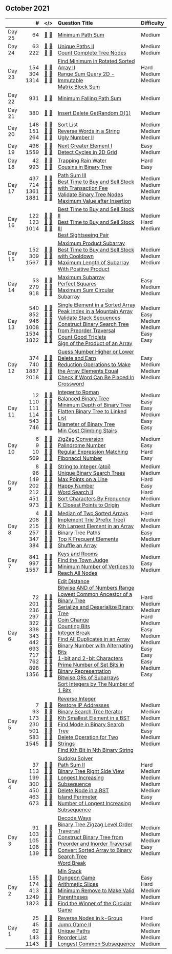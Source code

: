 ## October 2021

||#|</>|Question Title|Difficulty|
|:--|--:|:-:|:--|:--|
|Day 25|64|[📎](../src/q_51_100/q0064.hpp) [📝](../src/q_51_100/q0064_unittest.hpp)|[Minimum Path Sum](https://leetcode.com/problems/minimum-path-sum/)|Medium|
|Day 24|63<br>222|[📎](../src/q_51_100/q0063.hpp) [📝](../src/q_51_100/q0063_unittest.hpp)<br>[📎](../src/q_201_250/q0222.hpp) [📝](../src/q_201_250/q0222_unittest.hpp)|[Unique Paths II](https://leetcode.com/problems/unique-paths-ii/)<br>[Count Complete Tree Nodes](https://leetcode.com/problems/count-complete-tree-nodes/)|Medium<br>Medium|
|Day 23|154<br>304<br>1314|[📎](../src/q_151_200/q0154.hpp) [📝](../src/q_151_200/q0154_unittest.hpp)<br>[📎](../src/q_301_350/q0304.hpp) [📝](../src/q_301_350/q0304_unittest.hpp)<br>[📎](../src/q_1301_1350/q1314.hpp) [📝](../src/q_1301_1350/q1314_unittest.hpp)|[Find Minimum in Rotated Sorted Array II](https://leetcode.com/problems/find-minimum-in-rotated-sorted-array-ii/)<br>[Range Sum Query 2D - Immutable](https://leetcode.com/problems/range-sum-query-2d-immutable/)<br>[Matrix Block Sum](https://leetcode.com/problems/matrix-block-sum/)|Hard<br>Medium<br>Medium|
|Day 22|931|[📎](../src/q_901_950/q0931.hpp) [📝](../src/q_901_950/q0931_unittest.hpp)|[Minimum Falling Path Sum](https://leetcode.com/problems/minimum-falling-path-sum/)|Medium|
|Day 21|380|[📎](../src/q_351_400/q0380.hpp) [📝](../src/q_351_400/q0380_unittest.hpp)|[Insert Delete GetRandom O(1)](https://leetcode.com/problems/insert-delete-getrandom-o1/)|Medium|
|Day 20|148<br>151<br>264|[📎](../src/q_101_150/q0148.hpp) [📝](../src/q_101_150/q0148_unittest.hpp)<br>[📎](../src/q_151_200/q0151.hpp) [📝](../src/q_151_200/q0151_unittest.hpp)<br>[📎](../src/q_251_300/q0264.hpp) [📝](../src/q_251_300/q0264_unittest.hpp)|[Sort List](https://leetcode.com/problems/sort-list/)<br>[Reverse Words in a String](https://leetcode.com/problems/reverse-words-in-a-string/)<br>[Ugly Number II](https://leetcode.com/problems/ugly-number-ii/)|Medium<br>Medium<br>Medium|
|Day 19|496<br>1559|[📎](../src/q_451_500/q0496.hpp) [📝](../src/q_451_500/q0496_unittest.hpp)<br>[📎](../src/q_1551_1600/q1559.hpp) [📝](../src/q_1551_1600/q1559_unittest.hpp)|[Next Greater Element I](https://leetcode.com/problems/next-greater-element-i/)<br>[Detect Cycles in 2D Grid](https://leetcode.com/problems/detect-cycles-in-2d-grid/)|Easy<br>Medium|
|Day 18|42<br>993|[📎](../src/q_1_50/q0042.hpp) [📝](../src/q_1_50/q0042_unittest.hpp)<br>[📎](../src/q_951_1000/q0993.hpp) [📝](../src/q_951_1000/q0993_unittest.hpp)|[Trapping Rain Water](https://leetcode.com/problems/trapping-rain-water/)<br>[Cousins in Binary Tree](https://leetcode.com/problems/cousins-in-binary-tree/)|Hard<br>Easy|
|Day 17|437<br>714<br>1361<br>1881|[📎](../src/q_401_450/q0437.hpp) [📝](../src/q_401_450/q0437_unittest.hpp)<br>[📎](../src/q_701_750/q0714.hpp) [📝](../src/q_701_750/q0714_unittest.hpp)<br>[📎](../src/q_1351_1400/q1361.hpp) [📝](../src/q_1351_1400/q1361_unittest.hpp)<br>[📎](../src/q_1851_1900/q1881.hpp) [📝](../src/q_1851_1900/q1881_unittest.hpp)|[Path Sum III](https://leetcode.com/problems/path-sum-iii/)<br>[Best Time to Buy and Sell Stock with Transaction Fee](https://leetcode.com/problems/best-time-to-buy-and-sell-stock-with-transaction-fee/)<br>[Validate Binary Tree Nodes](https://leetcode.com/problems/validate-binary-tree-nodes/)<br>[Maximum Value after Insertion](https://leetcode.com/problems/maximum-value-after-insertion/)|Medium<br>Medium<br>Medium<br>Medium|
|Day 16|122<br>123<br>1014|[📎](../src/q_101_150/q0122.hpp) [📝](../src/q_101_150/q0122_unittest.hpp)<br>[📎](../src/q_101_150/q0123.hpp) [📝](../src/q_101_150/q0123_unittest.hpp)<br>[📎](../src/q_1001_1050/q1014.hpp) [📝](../src/q_1001_1050/q1014_unittest.hpp)|[Best Time to Buy and Sell Stock II](https://leetcode.com/problems/best-time-to-buy-and-sell-stock-ii/)<br>[Best Time to Buy and Sell Stock III](https://leetcode.com/problems/best-time-to-buy-and-sell-stock-iii/)<br>[Best Sightseeing Pair](https://leetcode.com/problems/best-sightseeing-pair/)|Medium<br>Hard<br>Medium|
|Day 15|152<br>309<br>1567|[📎](../src/q_151_200/q0152.hpp) [📝](../src/q_151_200/q0152_unittest.hpp)<br>[📎](../src/q_301_350/q0309.hpp) [📝](../src/q_301_350/q0309_unittest.hpp)<br>[📎](../src/q_1551_1600/q1567.hpp) [📝](../src/q_1551_1600/q1567_unittest.hpp)|[Maximum Product Subarray](https://leetcode.com/problems/maximum-product-subarray/)<br>[Best Time to Buy and Sell Stock with Cooldown](https://leetcode.com/problems/best-time-to-buy-and-sell-stock-with-cooldown/)<br>[Maximum Length of Subarray With Positive Product](https://leetcode.com/problems/maximum-length-of-subarray-with-positive-product/)|Medium<br>Medium<br>Medium|
|Day 14|53<br>279<br>918|[📎](../src/q_51_100/q0053.hpp) [📝](../src/q_51_100/q0053_unittest.hpp)<br>[📎](../src/q_251_300/q0279.hpp) [📝](../src/q_251_300/q0279_unittest.hpp)<br>[📎](../src/q_901_950/q0918.hpp) [📝](../src/q_901_950/q0918_unittest.hpp)|[Maximum Subarray](https://leetcode.com/problems/maximum-subarray/)<br>[Perfect Squares](https://leetcode.com/problems/perfect-squares/)<br>[Maximum Sum Circular Subarray](https://leetcode.com/problems/maximum-sum-circular-subarray/)|Easy<br>Medium<br>Medium|
|Day 13|540<br>852<br>946<br>1008<br>1534<br>1822|[📎](../src/q_501_550/q0540.hpp) [📝](../src/q_501_550/q0540_unittest.hpp)<br>[📎](../src/q_851_900/q0852.hpp) [📝](../src/q_851_900/q0852_unittest.hpp)<br>[📎](../src/q_901_950/q0946.hpp) [📝](../src/q_901_950/q0946_unittest.hpp)<br>[📎](../src/q_1001_1050/q1008.hpp) [📝](../src/q_1001_1050/q1008_unittest.hpp)<br>[📎](../src/q_1501_1550/q1534.hpp) [📝](../src/q_1501_1550/q1534_unittest.hpp)<br>[📎](../src/q_1801_1850/q1822.hpp) [📝](../src/q_1801_1850/q1822_unittest.hpp)|[Single Element in a Sorted Array](https://leetcode.com/problems/single-element-in-a-sorted-array/)<br>[Peak Index in a Mountain Array](https://leetcode.com/problems/peak-index-in-a-mountain-array/)<br>[Validate Stack Sequences](https://leetcode.com/problems/validate-stack-sequences/)<br>[Construct Binary Search Tree from Preorder Traversal](https://leetcode.com/problems/construct-binary-search-tree-from-preorder-traversal/)<br>[Count Good Triplets](https://leetcode.com/problems/count-good-triplets/)<br>[Sign of the Product of an Array](https://leetcode.com/problems/sign-of-the-product-of-an-array/)|Medium<br>Easy<br>Medium<br>Medium<br>Easy<br>Easy|
|Day 12|374<br>740<br>1887<br>2018|[📎](../src/q_351_400/q0374.hpp) [📝](../src/q_351_400/q0374_unittest.hpp)<br>[📎](../src/q_701_750/q0740.hpp) [📝](../src/q_701_750/q0740_unittest.hpp)<br>[📎](../src/q_1851_1900/q1887.hpp) [📝](../src/q_1851_1900/q1887_unittest.hpp)<br>[📎](../src/q_2001_2050/q2018.hpp) [📝](../src/q_2001_2050/q2018_unittest.hpp)|[Guess Number Higher or Lower](https://leetcode.com/problems/guess-number-higher-or-lower/)<br>[Delete and Earn](https://leetcode.com/problems/delete-and-earn/)<br>[Reduction Operations to Make the Array Elements Equal](https://leetcode.com/problems/reduction-operations-to-make-the-array-elements-equal/)<br>[Check if Word Can Be Placed In Crossword](https://leetcode.com/problems/check-if-word-can-be-placed-in-crossword/)|Easy<br>Medium<br>Medium<br>Medium|
|Day 11|12<br>110<br>111<br>114<br>543<br>746|[📎](../src/q_1_50/q0012.hpp) [📝](../src/q_1_50/q0012_unittest.hpp)<br>[📎](../src/q_101_150/q0110.hpp) [📝](../src/q_101_150/q0110_unittest.hpp)<br>[📎](../src/q_101_150/q0111.hpp) [📝](../src/q_101_150/q0111_unittest.hpp)<br>[📎](../src/q_101_150/q0114.hpp) [📝](../src/q_101_150/q0114_unittest.hpp)<br>[📎](../src/q_501_550/q0543.hpp) [📝](../src/q_501_550/q0543_unittest.hpp)<br>[📎](../src/q_701_750/q0746.hpp) [📝](../src/q_701_750/q0746_unittest.hpp)|[Integer to Roman](https://leetcode.com/problems/integer-to-roman/)<br>[Balanced Binary Tree](https://leetcode.com/problems/balanced-binary-tree/)<br>[Minimum Depth of Binary Tree](https://leetcode.com/problems/minimum-depth-of-binary-tree/)<br>[Flatten Binary Tree to Linked List](https://leetcode.com/problems/flatten-binary-tree-to-linked-list/)<br>[Diameter of Binary Tree](https://leetcode.com/problems/diameter-of-binary-tree/)<br>[Min Cost Climbing Stairs](https://leetcode.com/problems/min-cost-climbing-stairs/)|Medium<br>Easy<br>Easy<br>Medium<br>Easy<br>Easy|
|Day 10|6<br>9<br>10<br>509|[📎](../src/q_1_50/q0006.hpp) [📝](../src/q_1_50/q0006_unittest.hpp)<br>[📎](../src/q_1_50/q0009.hpp) [📝](../src/q_1_50/q0009_unittest.hpp)<br>[📎](../src/q_1_50/q0010.hpp) [📝](../src/q_1_50/q0010_unittest.hpp)<br>[📎](../src/q_501_550/q0509.hpp) [📝](../src/q_501_550/q0509_unittest.hpp)|[ZigZag Conversion](https://leetcode.com/problems/zigzag-conversion/)<br>[Palindrome Number](https://leetcode.com/problems/palindrome-number/)<br>[Regular Expression Matching](https://leetcode.com/problems/regular-expression-matching/)<br>[Fibonacci Number](https://leetcode.com/problems/fibonacci-number/)|Medium<br>Easy<br>Hard<br>Easy|
|Day 9|8<br>96<br>149<br>202<br>212<br>451<br>973|[📎](../src/q_1_50/q0008.hpp) [📝](../src/q_1_50/q0008_unittest.hpp)<br>[📎](../src/q_51_100/q0096.hpp) [📝](../src/q_51_100/q0096_unittest.hpp)<br>[📎](../src/q_101_150/q0149.hpp) [📝](../src/q_101_150/q0149_unittest.hpp)<br>[📎](../src/q_201_250/q0202.hpp) [📝](../src/q_201_250/q0202_unittest.hpp)<br>[📎](../src/q_201_250/q0212.hpp) [📝](../src/q_201_250/q0212_unittest.hpp)<br>[📎](../src/q_451_500/q0451.hpp) [📝](../src/q_451_500/q0451_unittest.hpp)<br>[📎](../src/q_951_1000/q0973.hpp) [📝](../src/q_951_1000/q0973_unittest.hpp)|[String to Integer (atoi)](https://leetcode.com/problems/string-to-integer-atoi/)<br>[Unique Binary Search Trees](https://leetcode.com/problems/unique-binary-search-trees/)<br>[Max Points on a Line](https://leetcode.com/problems/max-points-on-a-line/)<br>[Happy Number](https://leetcode.com/problems/happy-number/)<br>[Word Search II](https://leetcode.com/problems/word-search-ii/)<br>[Sort Characters By Frequency](https://leetcode.com/problems/sort-characters-by-frequency/)<br>[K Closest Points to Origin](https://leetcode.com/problems/k-closest-points-to-origin/)|Medium<br>Medium<br>Hard<br>Easy<br>Hard<br>Medium<br>Medium|
|Day 8|4<br>208<br>215<br>257<br>347<br>384|[📎](../src/q_1_50/q0004.hpp) [📝](../src/q_1_50/q0004_unittest.hpp)<br>[📎](../src/q_201_250/q0208.hpp) [📝](../src/q_201_250/q0208_unittest.hpp)<br>[📎](../src/q_201_250/q0215.hpp) [📝](../src/q_201_250/q0215_unittest.hpp)<br>[📎](../src/q_251_300/q0257.hpp) [📝](../src/q_251_300/q0257_unittest.hpp)<br>[📎](../src/q_301_350/q0347.hpp) [📝](../src/q_301_350/q0347_unittest.hpp)<br>[📎](../src/q_351_400/q0384.hpp) [📝](../src/q_351_400/q0384_unittest.hpp)|[Median of Two Sorted Arrays](https://leetcode.com/problems/median-of-two-sorted-arrays/)<br>[Implement Trie (Prefix Tree)](https://leetcode.com/problems/implement-trie-prefix-tree/)<br>[Kth Largest Element in an Array](https://leetcode.com/problems/kth-largest-element-in-an-array/)<br>[Binary Tree Paths](https://leetcode.com/problems/binary-tree-paths/)<br>[Top K Frequent Elements](https://leetcode.com/problems/top-k-frequent-elements/)<br>[Shuffle an Array](https://leetcode.com/problems/shuffle-an-array/)|Hard<br>Medium<br>Medium<br>Easy<br>Medium<br>Medium|
|Day 7|841<br>997<br>1557|[📎](../src/q_801_850/q0841.hpp) [📝](../src/q_801_850/q0841_unittest.hpp)<br>[📎](../src/q_951_1000/q0997.hpp) [📝](../src/q_951_1000/q0997_unittest.hpp)<br>[📎](../src/q_1551_1600/q1557.hpp) [📝](../src/q_1551_1600/q1557_unittest.hpp)|[Keys and Rooms](https://leetcode.com/problems/keys-and-rooms/)<br>[Find the Town Judge](https://leetcode.com/problems/find-the-town-judge/)<br>[Minimum Number of Vertices to Reach All Nodes](https://leetcode.com/problems/minimum-number-of-vertices-to-reach-all-nodes/)|Medium<br>Easy<br>Medium|
|Day 6|72<br>201<br>236<br>297<br>322<br>338<br>343<br>442<br>693<br>717<br>762<br>898<br>1356|[📎](../src/q_51_100/q0072.hpp) [📝](../src/q_51_100/q0072_unittest.hpp)<br>[📎](../src/q_201_250/q0201.hpp) [📝](../src/q_201_250/q0201_unittest.hpp)<br>[📎](../src/q_201_250/q0236.hpp) [📝](../src/q_201_250/q0236_unittest.hpp)<br>[📎](../src/q_251_300/q0297.hpp) [📝](../src/q_251_300/q0297_unittest.hpp)<br>[📎](../src/q_301_350/q0322.hpp) [📝](../src/q_301_350/q0322_unittest.hpp)<br>[📎](../src/q_301_350/q0338.hpp) [📝](../src/q_301_350/q0338_unittest.hpp)<br>[📎](../src/q_301_350/q0343.hpp) [📝](../src/q_301_350/q0343_unittest.hpp)<br>[📎](../src/q_401_450/q0442.hpp) [📝](../src/q_401_450/q0442_unittest.hpp)<br>[📎](../src/q_651_700/q0693.hpp) [📝](../src/q_651_700/q0693_unittest.hpp)<br>[📎](../src/q_701_750/q0717.hpp) [📝](../src/q_701_750/q0717_unittest.hpp)<br>[📎](../src/q_751_800/q0762.hpp) [📝](../src/q_751_800/q0762_unittest.hpp)<br>[📎](../src/q_851_900/q0898.hpp) [📝](../src/q_851_900/q0898_unittest.hpp)<br>[📎](../src/q_1351_1400/q1356.hpp) [📝](../src/q_1351_1400/q1356_unittest.hpp)|[Edit Distance](https://leetcode.com/problems/edit-distance/)<br>[Bitwise AND of Numbers Range](https://leetcode.com/problems/bitwise-and-of-numbers-range/)<br>[Lowest Common Ancestor of a Binary Tree](https://leetcode.com/problems/lowest-common-ancestor-of-a-binary-tree/)<br>[Serialize and Deserialize Binary Tree](https://leetcode.com/problems/serialize-and-deserialize-binary-tree/)<br>[Coin Change](https://leetcode.com/problems/coin-change/)<br>[Counting Bits](https://leetcode.com/problems/counting-bits/)<br>[Integer Break](https://leetcode.com/problems/integer-break/)<br>[Find All Duplicates in an Array](https://leetcode.com/problems/find-all-duplicates-in-an-array/)<br>[Binary Number with Alternating Bits](https://leetcode.com/problems/binary-number-with-alternating-bits/)<br>[1-bit and 2-bit Characters](https://leetcode.com/problems/1-bit-and-2-bit-characters/)<br>[Prime Number of Set Bits in Binary Representation](https://leetcode.com/problems/prime-number-of-set-bits-in-binary-representation/)<br>[Bitwise ORs of Subarrays](https://leetcode.com/problems/bitwise-ors-of-subarrays/)<br>[Sort Integers by The Number of 1 Bits](https://leetcode.com/problems/sort-integers-by-the-number-of-1-bits/)|Hard<br>Medium<br>Medium<br>Hard<br>Medium<br>Easy<br>Medium<br>Medium<br>Easy<br>Easy<br>Easy<br>Medium<br>Easy|
|Day 5|7<br>93<br>173<br>230<br>501<br>583<br>1545|[📎](../src/q_1_50/q0007.hpp) [📝](../src/q_1_50/q0007_unittest.hpp)<br>[📎](../src/q_51_100/q0093.hpp) [📝](../src/q_51_100/q0093_unittest.hpp)<br>[📎](../src/q_151_200/q0173.hpp) [📝](../src/q_151_200/q0173_unittest.hpp)<br>[📎](../src/q_201_250/q0230.hpp) [📝](../src/q_201_250/q0230_unittest.hpp)<br>[📎](../src/q_501_550/q0501.hpp) [📝](../src/q_501_550/q0501_unittest.hpp)<br>[📎](../src/q_551_600/q0583.hpp) [📝](../src/q_551_600/q0583_unittest.hpp)<br>[📎](../src/q_1501_1550/q1545.hpp) [📝](../src/q_1501_1550/q1545_unittest.hpp)|[Reverse Integer](https://leetcode.com/problems/reverse-integer/)<br>[Restore IP Addresses](https://leetcode.com/problems/restore-ip-addresses/)<br>[Binary Search Tree Iterator](https://leetcode.com/problems/binary-search-tree-iterator/)<br>[Kth Smallest Element in a BST](https://leetcode.com/problems/kth-smallest-element-in-a-bst/)<br>[Find Mode in Binary Search Tree](https://leetcode.com/problems/find-mode-in-binary-search-tree/)<br>[Delete Operation for Two Strings](https://leetcode.com/problems/delete-operation-for-two-strings/)<br>[Find Kth Bit in Nth Binary String](https://leetcode.com/problems/find-kth-bit-in-nth-binary-string/)|Medium<br>Medium<br>Medium<br>Medium<br>Easy<br>Medium<br>Medium|
|Day 4|37<br>113<br>199<br>300<br>450<br>463<br>673|[📎](../src/q_1_50/q0037.hpp) [📝](../src/q_1_50/q0037_unittest.hpp)<br>[📎](../src/q_101_150/q0113.hpp) [📝](../src/q_101_150/q0113_unittest.hpp)<br>[📎](../src/q_151_200/q0199.hpp) [📝](../src/q_151_200/q0199_unittest.hpp)<br>[📎](../src/q_251_300/q0300.hpp) [📝](../src/q_251_300/q0300_unittest.hpp)<br>[📎](../src/q_401_450/q0450.hpp) [📝](../src/q_401_450/q0450_unittest.hpp)<br>[📎](../src/q_451_500/q0463.hpp) [📝](../src/q_451_500/q0463_unittest.hpp)<br>[📎](../src/q_651_700/q0673.hpp) [📝](../src/q_651_700/q0673_unittest.hpp)|[Sudoku Solver](https://leetcode.com/problems/sudoku-solver/)<br>[Path Sum II](https://leetcode.com/problems/path-sum-ii/)<br>[Binary Tree Right Side View](https://leetcode.com/problems/binary-tree-right-side-view/)<br>[Longest Increasing Subsequence](https://leetcode.com/problems/longest-increasing-subsequence/)<br>[Delete Node in a BST](https://leetcode.com/problems/delete-node-in-a-bst/)<br>[Island Perimeter](https://leetcode.com/problems/island-perimeter/)<br>[Number of Longest Increasing Subsequence](https://leetcode.com/problems/number-of-longest-increasing-subsequence/)|Hard<br>Medium<br>Medium<br>Medium<br>Medium<br>Easy<br>Medium|
|Day 3|91<br>103<br>105<br>108<br>139|[📎](../src/q_51_100/q0091.hpp) [📝](../src/q_51_100/q0091_unittest.hpp)<br>[📎](../src/q_101_150/q0103.hpp) [📝](../src/q_101_150/q0103_unittest.hpp)<br>[📎](../src/q_101_150/q0105.hpp) [📝](../src/q_101_150/q0105_unittest.hpp)<br>[📎](../src/q_101_150/q0108.hpp) [📝](../src/q_101_150/q0108_unittest.hpp)<br>[📎](../src/q_101_150/q0139.hpp) [📝](../src/q_101_150/q0139_unittest.hpp)|[Decode Ways](https://leetcode.com/problems/decode-ways/)<br>[Binary Tree Zigzag Level Order Traversal](https://leetcode.com/problems/binary-tree-zigzag-level-order-traversal/)<br>[Construct Binary Tree from Preorder and Inorder Traversal](https://leetcode.com/problems/construct-binary-tree-from-preorder-and-inorder-traversal/)<br>[Convert Sorted Array to Binary Search Tree](https://leetcode.com/problems/convert-sorted-array-to-binary-search-tree/)<br>[Word Break](https://leetcode.com/problems/word-break/)|Medium<br>Medium<br>Medium<br>Easy<br>Medium|
|Day 2|155<br>174<br>413<br>1249<br>1823|[📎](../src/q_151_200/q0155.hpp) [📝](../src/q_151_200/q0155_unittest.hpp)<br>[📎](../src/q_151_200/q0174.hpp) [📝](../src/q_151_200/q0174_unittest.hpp)<br>[📎](../src/q_401_450/q0413.hpp) [📝](../src/q_401_450/q0413_unittest.hpp)<br>[📎](../src/q_1201_1250/q1249.hpp) [📝](../src/q_1201_1250/q1249_unittest.hpp)<br>[📎](../src/q_1801_1850/q1823.hpp) [📝](../src/q_1801_1850/q1823_unittest.hpp)|[Min Stack](https://leetcode.com/problems/min-stack/)<br>[Dungeon Game](https://leetcode.com/problems/dungeon-game/)<br>[Arithmetic Slices](https://leetcode.com/problems/arithmetic-slices/)<br>[Minimum Remove to Make Valid Parentheses](https://leetcode.com/problems/minimum-remove-to-make-valid-parentheses/)<br>[Find the Winner of the Circular Game](https://leetcode.com/problems/find-the-winner-of-the-circular-game/)|Easy<br>Hard<br>Medium<br>Medium<br>Medium|
|Day 1|25<br>45<br>62<br>143<br>1143|[📎](../src/q_1_50/q0025.hpp) [📝](../src/q_1_50/q0025_unittest.hpp)<br>[📎](../src/q_1_50/q0045.hpp) [📝](../src/q_1_50/q0045_unittest.hpp)<br>[📎](../src/q_51_100/q0062.hpp) [📝](../src/q_51_100/q0062_unittest.hpp)<br>[📎](../src/q_101_150/q0143.hpp) [📝](../src/q_101_150/q0143_unittest.hpp)<br>[📎](../src/q_1101_1150/q1143.hpp) [📝](../src/q_1101_1150/q1143_unittest.hpp)|[Reverse Nodes in k-Group](https://leetcode.com/problems/reverse-nodes-in-k-group/)<br>[Jump Game II](https://leetcode.com/problems/jump-game-ii/)<br>[Unique Paths](https://leetcode.com/problems/unique-paths/)<br>[Reorder List](https://leetcode.com/problems/reorder-list/)<br>[Longest Common Subsequence](https://leetcode.com/problems/longest-common-subsequence/)|Hard<br>Medium<br>Medium<br>Medium<br>Medium|

